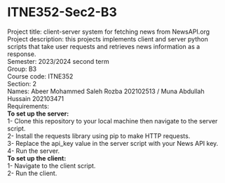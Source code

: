 # ITNE352-Sec2-B3

Project title: client-server system for fetching news from NewsAPI.org<br>
Project description: this projects implements client and server python scripts that take user requests and retrieves news information as a response.<br>
Semester: 2023/2024 second term<br>
Group: B3<br>
Course code: ITNE352<br>
Section: 2<br>
Names: Abeer Mohammed Saleh Rozba 202102513 / Muna Abdullah Hussain 202103471<br>
Requirements:<br><b>To set up the server:</b><br>
1- Clone this repository to your local machine then navigate to the server script.<br>
2- Install the requests library using pip to make HTTP requests.<br>
3- Replace the api_key value in the server script with your News API key.<br>
4- Run the server.<br>
<b>To set up the client:</b><br>
1- Navigate to the client script.<br>
2- Run the client.<br>
